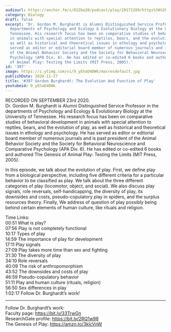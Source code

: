```yaml
---
audiourl: https://anchor.fm/s/822ba20/podcast/play/20172289/https%3A%2F%2Fd3ctxlq1ktw2nl.cloudfront.net%2Fstaging%2F2020-8-25%2F8d255ba2-9b4e-0335-b881-3a698d5fc9b6.m4a
category: Biology
draft: false
excerpt: 'Dr. Gordon M. Burghardt is Alumni Distinguished Service Professor in the
  departments of Psychology and Ecology & Evolutionary Biology at the University of
  Tennessee. His research focus has been on comparative studies of behavioral development
  in animals with special attention to reptiles, bears, and the evolution of play,
  as well as historical and theoretical issues in ethology and psychology. He has
  served as editor or editorial board member of numerous journals and is past president
  of the Animal Behavior Society and the Society for Behavioral Neuroscience and Comparative
  Psychology (APA Div. 6). He has edited or co-edited 6 books and authored The Genesis
  of Animal Play: Testing the Limits (MIT Press, 2005).'
id: '397'
image: https://i.ytimg.com/vi/9_yEhaD4DWk/maxresdefault.jpg
publishDate: 2020-11-27
title: '#397 Gordon Burghardt: The Evolution And Function of Play'
youtubeid: 9_yEhaD4DWk
---
```

<div class="timelinks">

RECORDED ON SEPTEMBER 23rd 2020.  
Dr. Gordon M. Burghardt is Alumni Distinguished Service Professor in the departments of Psychology and Ecology & Evolutionary Biology at the University of Tennessee. His research focus has been on comparative studies of behavioral development in animals with special attention to reptiles, bears, and the evolution of play, as well as historical and theoretical issues in ethology and psychology. He has served as editor or editorial board member of numerous journals and is past president of the Animal Behavior Society and the Society for Behavioral Neuroscience and Comparative Psychology (APA Div. 6). He has edited or co-edited 6 books and authored The Genesis of Animal Play: Testing the Limits (MIT Press, 2005).

In this episode, we talk about the evolution of play. First, we define play from a biological perspective, including five different criteria for a particular behavior to be classified as play. We talk about the three different categories of play (locomotor, object, and social). We also discuss play signals, role reversals, self-handicapping, the diversity of play, its downsides and costs, pseudo-copulatory play in spiders, and the surplus resources theory. Finally, We address of question of play possibly being behind certain elements of human culture, like rituals and religion.

Time Links:  
<time>00:51</time> What is play?  
<time>07:56</time> Play is not completely functional  
<time>10:17</time> Types of play  
<time>14:59</time> The importance of play for development  
<time>17:11</time> Play signals  
<time>27:09</time> Play takes more time than sex and fighting  
<time>31:30</time> The diversity of play  
<time>34:10</time> Role reversals  
<time>40:09</time> The risk of anthropomorphism  
<time>43:52</time> The downsides and costs of play  
<time>46:59</time> Pseudo-copulatory behavior  
<time>51:11</time> Play and human culture (rituals, religion)  
<time>56:50</time> Sex differences in play  
<time>1:02:17</time> Follow Dr. Burghardt’s work!

---

Follow Dr. Burghardt’s work:  
Faculty page: https://bit.ly/33TrwGn  
ResearchGate profile: https://bit.ly/2RQ1w98  
The Genesis of Play: https://amzn.to/3kIcVnW
</div>

